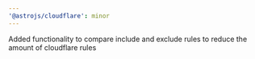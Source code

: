 ```yaml
---
'@astrojs/cloudflare': minor
---
```


Added functionality to compare include and exclude rules to reduce the amount of cloudflare rules
